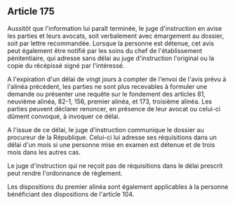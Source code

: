 Article 175
----
Aussitôt que l'information lui paraît terminée, le juge d'instruction en avise
les parties et leurs avocats, soit verbalement avec émargement au dossier, soit
par lettre recommandée. Lorsque la personne est détenue, cet avis peut également
être notifié par les soins du chef de l'établissement pénitentiaire, qui adresse
sans délai au juge d'instruction l'original ou la copie du récépissé signé par
l'intéressé.

A l'expiration d'un délai de vingt jours à compter de l'envoi de l'avis prévu à
l'alinéa précédent, les parties ne sont plus recevables à formuler une demande
ou présenter une requête sur le fondement des articles 81, neuvième alinéa,
82-1, 156, premier alinéa, et 173, troisième alinéa. Les parties peuvent
déclarer renoncer, en présence de leur avocat ou celui-ci dûment convoqué, à
invoquer ce délai.

A l'issue de ce délai, le juge d'instruction communique le dossier au procureur
de la République. Celui-ci lui adresse ses réquisitions dans un délai d'un mois
si une personne mise en examen est détenue et de trois mois dans les autres cas.

Le juge d'instruction qui ne reçoit pas de réquisitions dans le délai prescrit
peut rendre l'ordonnance de règlement.

Les dispositions du premier alinéa sont également applicables à la personne
bénéficiant des dispositions de l'article 104.
